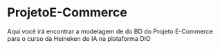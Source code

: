 # ProjetoE-Commerce
Aqui você irá encontrar a modelagem de do BD do Projeto E-Commerce para o curso da Heineken de IA na plataforma DIO
